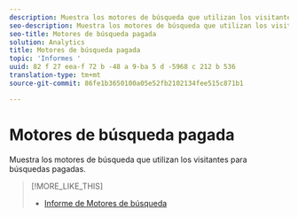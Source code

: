 ```yaml
---
description: Muestra los motores de búsqueda que utilizan los visitantes para búsquedas pagadas.
seo-description: Muestra los motores de búsqueda que utilizan los visitantes para búsquedas pagadas.
seo-title: Motores de búsqueda pagada
solution: Analytics
title: Motores de búsqueda pagada
topic: 'Informes '
uuid: 82 f 27 eea-f 72 b -48 a 9-ba 5 d -5968 c 212 b 536
translation-type: tm+mt
source-git-commit: 86fe1b3650100a05e52fb2102134fee515c871b1

---
```



# Motores de búsqueda pagada

Muestra los motores de búsqueda que utilizan los visitantes para búsquedas pagadas.

>[!MORE_LIKE_THIS]
>
>* [Informe de Motores de búsqueda](/help/components/c-variables/dimensionslist/reports-search-engines.md)

